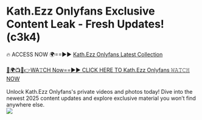 # Kath.Ezz Onlyfans Exclusive Content Leak - Fresh Updates! (c3k4)

🔥 ACCESS NOW 🌍==►► <a href="https://tinyurl.com/kvy9nzfs" rel="nofollow">Kath.Ezz Onlyfans Latest Collection</a>
<br><br>
[🔴🌍📺📱👉WA𝚃CH Now==►► CLICK HERE TO Kath.Ezz Onlyfans 𝚆𝙰𝚃𝙲𝙷 NOW](https://tinyurl.com/kvy9nzfs)
<br><br>
Unlock Kath.Ezz Onlyfans's private videos and photos today! Dive into the newest 2025 content updates and explore exclusive material you won’t find anywhere else.
<br>
<a href="https://tinyurl.com/kvy9nzfs" rel="nofollow" data-target="animated-image.originalLink"><img src="https://camo.githubusercontent.com/8a4f000d20f83aca3bf7ec5f350d767afa0574a8a352519fd8cfa583a6f93a33/68747470733a2f2f692e696d6775722e636f6d2f644a486b345a712e676966" data-canonical-src="https://i.imgur.com/dJHk4Zq.gif" style="max-width: 100%; display: inline-block;" data-target="animated-image.originalImage"></a>
<br>

